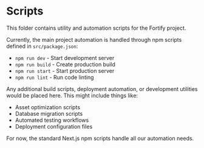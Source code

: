 # Scripts

This folder contains utility and automation scripts for the Fortify project.

Currently, the main project automation is handled through npm scripts defined in `src/package.json`:

- `npm run dev` - Start development server
- `npm run build` - Create production build  
- `npm run start` - Start production server
- `npm run lint` - Run code linting

Any additional build scripts, deployment automation, or development utilities would be placed here. This might include things like:

- Asset optimization scripts
- Database migration scripts  
- Automated testing workflows
- Deployment configuration files

For now, the standard Next.js npm scripts handle all our automation needs.
